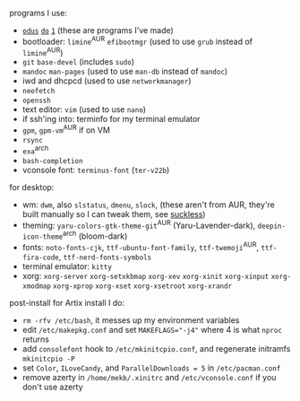 programs I use:

* [`odus`](https://github.com/mekb-turtle/odus) [`do`](https://github.com/mekb-turtle/do) [`1`](https://github.com/mekb-turtle/1) (these are programs I've made)
* bootloader: `limine`<sup>AUR</sup> `efibootmgr` (used to use `grub` instead of `limine`<sup>AUR</sup>)
* `git` `base-devel` (includes `sudo`)
* `mandoc` `man-pages` (used to use `man-db` instead of `mandoc`)
* iwd and dhcpcd (used to use `networkmanager`)
* `neofetch`
* `openssh`
* text editor: `vim` (used to use `nano`)
* if ssh'ing into: terminfo for my terminal emulator
* `gpm`, `gpm-vm`<sup>AUR</sup> if on VM
* `rsync`
* `exa`<sup>arch</sup>
* `bash-completion`
* vconsole font: `terminus-font` (`ter-v22b`)

for desktop:

* wm: `dwm`, also `slstatus`, `dmenu`, `slock`, (these aren't from AUR, they're built manually so I can tweak them, see [suckless](https://github.com/mekb-turtle/suckless))
* theming: `yaru-colors-gtk-theme-git`<sup>AUR</sup> (Yaru-Lavender-dark), `deepin-icon-theme`<sup>arch</sup> (bloom-dark)
* fonts: `noto-fonts-cjk`, `ttf-ubuntu-font-family`, `ttf-twemoji`<sup>AUR</sup>, `ttf-fira-code`, `ttf-nerd-fonts-symbols`
* terminal emulator: `kitty`
* xorg: `xorg-server` `xorg-setxkbmap` `xorg-xev` `xorg-xinit` `xorg-xinput` `xorg-xmodmap` `xorg-xprop` `xorg-xset` `xorg-xsetroot` `xorg-xrandr`

post-install for Artix install I do:

* `rm -rfv /etc/bash`, it messes up my environment variables
* edit `/etc/makepkg.conf` and set `MAKEFLAGS="-j4"` where 4 is what `nproc` returns
* add `consolefont` hook to `/etc/mkinitcpio.conf`, and regenerate initramfs `mkinitcpio -P`
* set `Color`, `ILoveCandy`, and `ParallelDownloads = 5` in `/etc/pacman.conf`
* remove azerty in `/home/mekb/.xinitrc` and `/etc/vconsole.conf` if you don't use azerty

